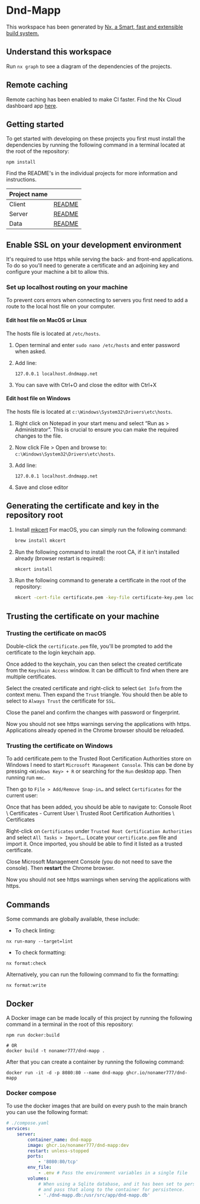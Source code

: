 # Dnd-Mapp

This workspace has been generated by [Nx, a Smart, fast and extensible build system.](https://nx.dev)

## Understand this workspace

Run `nx graph` to see a diagram of the dependencies of the projects.

## Remote caching

Remote caching has been enabled to make CI faster. Find the Nx Cloud dashboard app
[here](https://cloud.nx.app/orgs/63c13e9e2f98d9000e5cd7fb/workspaces/6419b717cd130f2e52f37d48).

## Getting started

To get started with developing on these projects you first must install the dependencies by running the following
command in a terminal located at the root of the repository:

```shell
npm install
```

Find the README's in the individual projects for more information and instructions.

| Project name |                                     |
| ------------ | ----------------------------------- |
| Client       | [README](projects/client/README.md) |
| Server       | [README](projects/server/README.md) |
| Data         | [README](projects/data/README.md)   |

## Enable SSL on your development environment

It's required to use https while serving the back- and front-end applications.
To do so you'll need to generate a certificate and an adjoining key and configure your machine a bit to allow this.

### Set up localhost routing on your machine

To prevent cors errors when connecting to servers you first need to add a route to the local host file on your computer.

#### Edit host file on MacOS or Linux

The hosts file is located at `/etc/hosts`.

1. Open terminal and enter `sudo nano /etc/hosts` and enter password when asked.
2. Add line:

    ```
    127.0.0.1 localhost.dndmapp.net
    ```

3. You can save with Ctrl+O and close the editor with Ctrl+X

#### Edit host file on Windows

The hosts file is located at `c:\Windows\System32\Drivers\etc\hosts`.

1. Right click on Notepad in your start menu and select “Run as > Administrator”. This is crucial to ensure you can make the required changes to the file.
2. Now click File > Open and browse to: `c:\Windows\System32\Drivers\etc\hosts`.
3. Add line:

    ```
    127.0.0.1 localhost.dndmapp.net
    ```

4. Save and close editor

## Generating the certificate and key in the repository root

1. Install [mkcert](https://github.com/FiloSottile/mkcert) For macOS, you can simply run the following command:

    ```bash
    brew install mkcert
    ```

2. Run the following command to install the root CA, if it isn't installed already (browser restart is required):

    ```bash
    mkcert install
    ```

3. Run the following command to generate a certificate in the root of the repository:

    ```bash
    mkcert -cert-file certificate.pem -key-file certificate-key.pem localhost.dndmapp.net localhost
    ```

## Trusting the certificate on your machine

### Trusting the certificate on macOS

Double-click the `certificate.pem` file, you'll be prompted to add the certificate to the login keychain app.

Once added to the keychain, you can then select the created certificate from the `Keychain Access` window.
It can be difficult to find when there are multiple certificates.

Select the created certificate and right-click to select `Get Info` from the context menu. Then expand the `Trust` triangle.
You should then be able to select to `Always Trust` the certificate for `SSL`.

Close the panel and confirm the changes with password or fingerprint.

Now you should not see https warnings serving the applications with https. Applications already opened in the Chrome browser should be reloaded.

### Trusting the certificate on Windows

To add certificate.pem to the Trusted Root Certification Authorities store on Windows I need to start `Microsoft Management Console`.
This can be done by pressing `<Windows Key> + R` or searching for the `Run` desktop app. Then running run `mmc`.

Then go to `File > Add/Remove Snap-in…` and select `Certificates` for the current user:

Once that has been added, you should be able to navigate to:
Console Root \ Certificates - Current User \ Trusted Root Certification Authorities \ Certificates

Right-click on `Certificates` under `Trusted Root Certification Authorities` and select `All Tasks > Import…`.
Locate your `certificate.pem` file and import it. Once imported, you should be able to find it listed as a trusted certificate.

Close Microsoft Management Console (you do not need to save the console). Then **restart** the Chrome browser.

Now you should not see https warnings when serving the applications with https.

## Commands

Some commands are globally available, these include:

-   To check linting:

```shell
nx run-many --target=lint
```

-   To check formatting:

```shell
nx format:check
```

Alternatively, you can run the following command to fix the formatting:

```shell
nx format:write
```

## Docker

A Docker image can be made locally of this project by running the following command in a terminal in the root of this repository:

```shell
npm run docker:build

# OR
docker build -t nonamer777/dnd-mapp .
```

After that you can create a container by running the following command:

```shell
docker run -it -d -p 8080:80 --name dnd-mapp ghcr.io/nonamer777/dnd-mapp
```

### Docker compose

To use the docker images that are build on every push to the main branch you can use the following format:

```yaml
# ./compose.yaml
services:
    server:
        container_name: dnd-mapp
        image: ghcr.io/nonamer777/dnd-mapp:dev
        restart: unless-stopped
        ports:
            - '8080:80/tcp'
        env_file:
            - .env # Pass the environment variables in a single file
        volumes:
            # When using a Sqlite database, and it has been set to persist the data to a file, You must create a database file,
            # and pass that along to the container for persistence.
            - './dnd-mapp.db:/usr/src/app/dnd-mapp.db'
```
